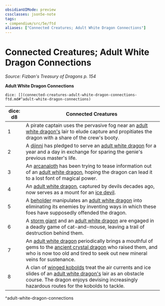 ```yaml
---
obsidianUIMode: preview
cssclasses: json5e-note
tags:
- compendium/src/5e/ftd
aliases: ["Connected Creatures; Adult White Dragon Connections"]
---
```

# Connected Creatures; Adult White Dragon Connections
*Source: Fizban's Treasury of Dragons p. 154* 

**Adult White Dragon Connections**

`dice: [](connected-creatures-adult-white-dragon-connections-ftd.md#^adult-white-dragon-connections)`

| dice: d8 | Connected Creatures |
|----------|---------------------|
| 1 | A pirate captain uses the pervasive fog near an [adult white dragon's](5E2014官方资源/bestiary/dragon/adult-white-dragon.md) lair to elude capture and propitiates the dragon with a share of the crew's booty. |
| 2 | A [djinni](5E2014官方资源/bestiary/elemental/djinni.md) has pledged to serve an [adult white dragon](5E2014官方资源/bestiary/dragon/adult-white-dragon.md) for a year and a day in exchange for sparing the genie's previous master's life. |
| 3 | An [arcanaloth](5E2014官方资源/bestiary/fiend/arcanaloth.md) has been trying to tease information out of an [adult white dragon](5E2014官方资源/bestiary/dragon/adult-white-dragon.md), hoping the dragon can lead it to a lost font of magical power. |
| 4 | An [adult white dragon](5E2014官方资源/bestiary/dragon/adult-white-dragon.md), captured by devils decades ago, now serves as a mount for an [ice devil](5E2014官方资源/bestiary/fiend/ice-devil.md). |
| 5 | A [beholder](5E2014官方资源/bestiary/aberration/beholder.md) manipulates an [adult white dragon](5E2014官方资源/bestiary/dragon/adult-white-dragon.md) into eliminating its enemies by inventing ways in which these foes have supposedly offended the dragon. |
| 6 | A [storm giant](5E2014官方资源/bestiary/giant/storm-giant.md) and an [adult white dragon](5E2014官方资源/bestiary/dragon/adult-white-dragon.md) are engaged in a deadly game of cat-and-mouse, leaving a trail of destruction behind them. |
| 7 | An [adult white dragon](5E2014官方资源/bestiary/dragon/adult-white-dragon.md) periodically brings a mouthful of gems to the [ancient crystal dragon](5E2014官方资源/bestiary/dragon/ancient-crystal-dragon-ftd.md) who raised them, and who is now too old and tired to seek out new mineral veins for sustenance. |
| 8 | A clan of [winged kobolds](5E2014官方资源/bestiary/humanoid/winged-kobold.md) treat the air currents and ice slides of an [adult white dragon's](5E2014官方资源/bestiary/dragon/adult-white-dragon.md) lair as an obstacle course. The dragon enjoys devising increasingly hazardous routes for the kobolds to tackle. |
^adult-white-dragon-connections
